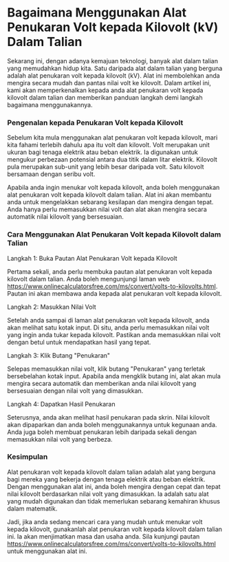Bagaimana Menggunakan Alat Penukaran Volt kepada Kilovolt (kV) Dalam Talian
===========================================================================

Sekarang ini, dengan adanya kemajuan teknologi, banyak alat dalam talian yang memudahkan hidup kita. Satu daripada alat dalam talian yang berguna adalah alat penukaran volt kepada kilovolt (kV). Alat ini membolehkan anda mengira secara mudah dan pantas nilai volt ke kilovolt. Dalam artikel ini, kami akan memperkenalkan kepada anda alat penukaran volt kepada kilovolt dalam talian dan memberikan panduan langkah demi langkah bagaimana menggunakannya.

### Pengenalan kepada Penukaran Volt kepada Kilovolt

Sebelum kita mula menggunakan alat penukaran volt kepada kilovolt, mari kita fahami terlebih dahulu apa itu volt dan kilovolt. Volt merupakan unit ukuran bagi tenaga elektrik atau beban elektrik. Ia digunakan untuk mengukur perbezaan potensial antara dua titik dalam litar elektrik. Kilovolt pula merupakan sub-unit yang lebih besar daripada volt. Satu kilovolt bersamaan dengan seribu volt.

Apabila anda ingin menukar volt kepada kilovolt, anda boleh menggunakan alat penukaran volt kepada kilovolt dalam talian. Alat ini akan membantu anda untuk mengelakkan sebarang kesilapan dan mengira dengan tepat. Anda hanya perlu memasukkan nilai volt dan alat akan mengira secara automatik nilai kilovolt yang bersesuaian.

### Cara Menggunakan Alat Penukaran Volt kepada Kilovolt dalam Talian

Langkah 1: Buka Pautan Alat Penukaran Volt kepada Kilovolt

Pertama sekali, anda perlu membuka pautan alat penukaran volt kepada kilovolt dalam talian. Anda boleh mengunjungi laman web <https://www.onlinecalculatorsfree.com/ms/convert/volts-to-kilovolts.html>. Pautan ini akan membawa anda kepada alat penukaran volt kepada kilovolt.

Langkah 2: Masukkan Nilai Volt

Setelah anda sampai di laman alat penukaran volt kepada kilovolt, anda akan melihat satu kotak input. Di situ, anda perlu memasukkan nilai volt yang ingin anda tukar kepada kilovolt. Pastikan anda memasukkan nilai volt dengan betul untuk mendapatkan hasil yang tepat.

Langkah 3: Klik Butang "Penukaran"

Selepas memasukkan nilai volt, klik butang "Penukaran" yang terletak bersebelahan kotak input. Apabila anda mengklik butang ini, alat akan mula mengira secara automatik dan memberikan anda nilai kilovolt yang bersesuaian dengan nilai volt yang dimasukkan.

Langkah 4: Dapatkan Hasil Penukaran

Seterusnya, anda akan melihat hasil penukaran pada skrin. Nilai kilovolt akan dipaparkan dan anda boleh menggunakannya untuk kegunaan anda. Anda juga boleh membuat penukaran lebih daripada sekali dengan memasukkan nilai volt yang berbeza.

### Kesimpulan

Alat penukaran volt kepada kilovolt dalam talian adalah alat yang berguna bagi mereka yang bekerja dengan tenaga elektrik atau beban elektrik. Dengan menggunakan alat ini, anda boleh mengira dengan cepat dan tepat nilai kilovolt berdasarkan nilai volt yang dimasukkan. Ia adalah satu alat yang mudah digunakan dan tidak memerlukan sebarang kemahiran khusus dalam matematik.

Jadi, jika anda sedang mencari cara yang mudah untuk menukar volt kepada kilovolt, gunakanlah alat penukaran volt kepada kilovolt dalam talian ini. Ia akan menjimatkan masa dan usaha anda. Sila kunjungi pautan <https://www.onlinecalculatorsfree.com/ms/convert/volts-to-kilovolts.html> untuk menggunakan alat ini.